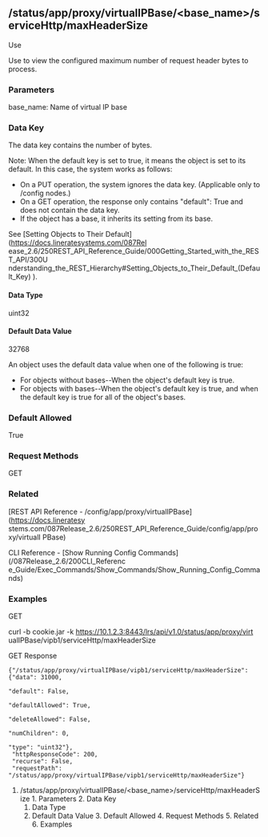 ## /status/app/proxy/virtualIPBase/<base_name>/serviceHttp/maxHeaderSize

Use

Use to view the configured maximum number of request header bytes to process.

### Parameters

base_name: Name of virtual IP base

### Data Key

The data key contains the number of bytes.

Note: When the default key is set to true, it means the object is set to its
default. In this case, the system works as follows:

  * On a PUT operation, the system ignores the data key. (Applicable only to /config nodes.)
  * On a GET operation, the response only contains "default": True and does not contain the data key.
  * If the object has a base, it inherits its setting from its base.

See [Setting Objects to Their Default](https://docs.lineratesystems.com/087Rel
ease_2.6/250REST_API_Reference_Guide/000Getting_Started_with_the_REST_API/300U
nderstanding_the_REST_Hierarchy#Setting_Objects_to_Their_Default_(Default_Key)
).

#### Data Type

uint32

#### Default Data Value

32768

An object uses the default data value when one of the following is true:

  * For objects without bases--When the object's default key is true.
  * For objects with bases--When the object's default key is true, and when the default key is true for all of the object's bases.

### Default Allowed

True

### Request Methods

GET

### Related

[REST API Reference - /config/app/proxy/virtualIPBase](https://docs.lineratesy
stems.com/087Release_2.6/250REST_API_Reference_Guide/config/app/proxy/virtualI
PBase)

CLI Reference - [Show Running Config Commands](/087Release_2.6/200CLI_Referenc
e_Guide/Exec_Commands/Show_Commands/Show_Running_Config_Commands)

### Examples

GET

curl -b cookie.jar -k https://10.1.2.3:8443/lrs/api/v1.0/status/app/proxy/virt
ualIPBase/vipb1/serviceHttp/maxHeaderSize

GET Response

    
    
    {"/status/app/proxy/virtualIPBase/vipb1/serviceHttp/maxHeaderSize": {"data": 31000,
                                                                         "default": False,
                                                                         "defaultAllowed": True,
                                                                         "deleteAllowed": False,
                                                                         "numChildren": 0,
                                                                         "type": "uint32"},
     "httpResponseCode": 200,
     "recurse": False,
     "requestPath": "/status/app/proxy/virtualIPBase/vipb1/serviceHttp/maxHeaderSize"}
    

  1. /status/app/proxy/virtualIPBase/<base_name>/serviceHttp/maxHeaderSize
    1. Parameters
    2. Data Key
      1. Data Type
      2. Default Data Value
    3. Default Allowed
    4. Request Methods
    5. Related
    6. Examples

